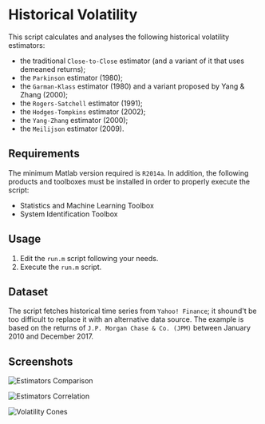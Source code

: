 # Historical Volatility

This script calculates and analyses the following historical volatility estimators:

* the traditional `Close-to-Close` estimator (and a variant of it that uses demeaned returns);
* the `Parkinson` estimator (1980);
* the `Garman-Klass` estimator (1980) and a variant proposed by Yang & Zhang (2000);
* the `Rogers-Satchell` estimator (1991);
* the `Hodges-Tompkins` estimator (2002);
* the `Yang-Zhang` estimator (2000);
* the `Meilijson` estimator (2009).

## Requirements

The minimum Matlab version required is `R2014a`. In addition, the following products and toolboxes must be installed in order to properly execute the script:

* Statistics and Machine Learning Toolbox
* System Identification Toolbox

## Usage

1. Edit the `run.m` script following your needs.
1. Execute the `run.m` script.

## Dataset

The script fetches historical time series from `Yahoo! Finance`; it shound't be too difficult to replace it with an alternative data source. The example is based on the returns of `J.P. Morgan Chase & Co. (JPM)` between January 2010 and December 2017.

## Screenshots

![Estimators Comparison](https://i.imgur.com/XRDiosz.png)

![Estimators Correlation](https://i.imgur.com/HtoBxXP.png)

![Volatility Cones](https://i.imgur.com/YCLS43M.png)
